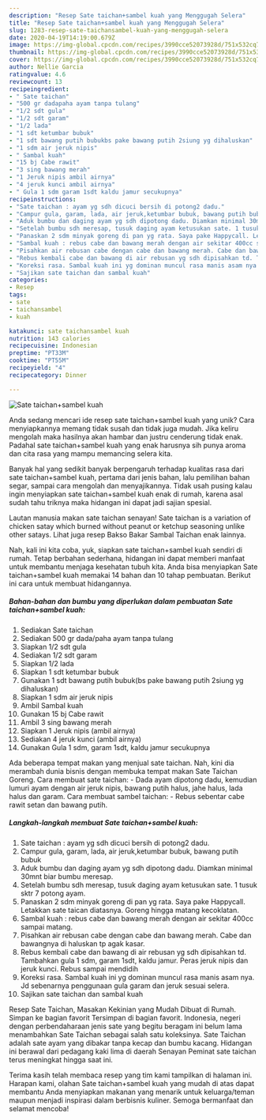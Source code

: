 ```yaml
---
description: "Resep Sate taichan+sambel kuah yang Menggugah Selera"
title: "Resep Sate taichan+sambel kuah yang Menggugah Selera"
slug: 1283-resep-sate-taichansambel-kuah-yang-menggugah-selera
date: 2020-04-19T14:19:00.679Z
image: https://img-global.cpcdn.com/recipes/3990cce52073928d/751x532cq70/sate-taichansambel-kuah-foto-resep-utama.jpg
thumbnail: https://img-global.cpcdn.com/recipes/3990cce52073928d/751x532cq70/sate-taichansambel-kuah-foto-resep-utama.jpg
cover: https://img-global.cpcdn.com/recipes/3990cce52073928d/751x532cq70/sate-taichansambel-kuah-foto-resep-utama.jpg
author: Nellie Garcia
ratingvalue: 4.6
reviewcount: 13
recipeingredient:
- " Sate taichan"
- "500 gr dadapaha ayam tanpa tulang"
- "1/2 sdt gula"
- "1/2 sdt garam"
- "1/2 lada"
- "1 sdt ketumbar bubuk"
- "1 sdt bawang putih bubukbs pake bawang putih 2siung yg dihaluskan"
- "1 sdm air jeruk nipis"
- " Sambal kuah"
- "15 bj Cabe rawit"
- "3 sing bawang merah"
- "1 Jeruk nipis ambil airnya"
- "4 jeruk kunci ambil airnya"
- " Gula 1 sdm garam 1sdt kaldu jamur secukupnya"
recipeinstructions:
- "Sate taichan : ayam yg sdh dicuci bersih di potong2 dadu."
- "Campur gula, garam, lada, air jeruk,ketumbar bubuk, bawang putih bubuk"
- "Aduk bumbu dan daging ayam yg sdh dipotong dadu. Diamkan minimal 30mnt biar bumbu meresap."
- "Setelah bumbu sdh meresap, tusuk daging ayam ketusukan sate. 1 tusuk sktr 7 potong ayam."
- "Panaskan 2 sdm minyak goreng di pan yg rata. Saya pake Happycall. Letakkan sate taican diatasnya. Goreng hingga matang kecoklatan."
- "Sambal kuah : rebus cabe dan bawang merah dengan air sekitar 400cc sampai matang."
- "Pisahkan air rebusan cabe dengan cabe dan bawang merah. Cabe dan bawangnya di haluskan tp agak kasar."
- "Rebus kembali cabe dan bawang di air rebusan yg sdh dipisahkan td. Tambahkan gula 1 sdm, garam 1sdt, kaldu jamur. Peras jeruk nipis dan jeruk kunci. Rebus sampai mendidih"
- "Koreksi rasa. Sambal kuah ini yg dominan muncul rasa manis asam nya. Jd sebenarnya penggunaan gula garam dan jeruk sesuai selera."
- "Sajikan sate taichan dan sambal kuah"
categories:
- Resep
tags:
- sate
- taichansambel
- kuah

katakunci: sate taichansambel kuah 
nutrition: 143 calories
recipecuisine: Indonesian
preptime: "PT33M"
cooktime: "PT55M"
recipeyield: "4"
recipecategory: Dinner

---
```



![Sate taichan+sambel kuah](https://img-global.cpcdn.com/recipes/3990cce52073928d/751x532cq70/sate-taichansambel-kuah-foto-resep-utama.jpg)

Anda sedang mencari ide resep sate taichan+sambel kuah yang unik? Cara menyiapkannya memang tidak susah dan tidak juga mudah. Jika keliru mengolah maka hasilnya akan hambar dan justru cenderung tidak enak. Padahal sate taichan+sambel kuah yang enak harusnya sih punya aroma dan cita rasa yang mampu memancing selera kita.

Banyak hal yang sedikit banyak berpengaruh terhadap kualitas rasa dari sate taichan+sambel kuah, pertama dari jenis bahan, lalu pemilihan bahan segar, sampai cara mengolah dan menyajikannya. Tidak usah pusing kalau ingin menyiapkan sate taichan+sambel kuah enak di rumah, karena asal sudah tahu triknya maka hidangan ini dapat jadi sajian spesial.

Lautan manusia makan sate taichan senayan! Sate taichan is a variation of chicken satay which burned without peanut or ketchup seasoning unlike other satays. Lihat juga resep Bakso Bakar Sambal Taichan enak lainnya.


Nah, kali ini kita coba, yuk, siapkan sate taichan+sambel kuah sendiri di rumah. Tetap berbahan sederhana, hidangan ini dapat memberi manfaat untuk membantu menjaga kesehatan tubuh kita. Anda bisa menyiapkan Sate taichan+sambel kuah memakai 14 bahan dan 10 tahap pembuatan. Berikut ini cara untuk membuat hidangannya.

<!--inarticleads1-->

##### Bahan-bahan dan bumbu yang diperlukan dalam pembuatan Sate taichan+sambel kuah:

1. Sediakan  Sate taichan
1. Sediakan 500 gr dada/paha ayam tanpa tulang
1. Siapkan 1/2 sdt gula
1. Sediakan 1/2 sdt garam
1. Siapkan 1/2 lada
1. Siapkan 1 sdt ketumbar bubuk
1. Gunakan 1 sdt bawang putih bubuk(bs pake bawang putih 2siung yg dihaluskan)
1. Siapkan 1 sdm air jeruk nipis
1. Ambil  Sambal kuah
1. Gunakan 15 bj Cabe rawit
1. Ambil 3 sing bawang merah
1. Siapkan 1 Jeruk nipis (ambil airnya)
1. Sediakan 4 jeruk kunci (ambil airnya)
1. Gunakan  Gula 1 sdm, garam 1sdt, kaldu jamur secukupnya


Ada beberapa tempat makan yang menjual sate taichan. Nah, kini dia merambah dunia bisnis dengan membuka tempat makan Sate Taichan Goreng. Cara membuat sate taichan: - Dada ayam dipotong dadu, kemudian lumuri ayam dengan air jeruk nipis, bawang putih halus, jahe halus, lada halus dan garam. Cara membuat sambel taichan: - Rebus sebentar cabe rawit setan dan bawang putih. 

<!--inarticleads2-->

##### Langkah-langkah membuat Sate taichan+sambel kuah:

1. Sate taichan : ayam yg sdh dicuci bersih di potong2 dadu.
1. Campur gula, garam, lada, air jeruk,ketumbar bubuk, bawang putih bubuk
1. Aduk bumbu dan daging ayam yg sdh dipotong dadu. Diamkan minimal 30mnt biar bumbu meresap.
1. Setelah bumbu sdh meresap, tusuk daging ayam ketusukan sate. 1 tusuk sktr 7 potong ayam.
1. Panaskan 2 sdm minyak goreng di pan yg rata. Saya pake Happycall. Letakkan sate taican diatasnya. Goreng hingga matang kecoklatan.
1. Sambal kuah : rebus cabe dan bawang merah dengan air sekitar 400cc sampai matang.
1. Pisahkan air rebusan cabe dengan cabe dan bawang merah. Cabe dan bawangnya di haluskan tp agak kasar.
1. Rebus kembali cabe dan bawang di air rebusan yg sdh dipisahkan td. Tambahkan gula 1 sdm, garam 1sdt, kaldu jamur. Peras jeruk nipis dan jeruk kunci. Rebus sampai mendidih
1. Koreksi rasa. Sambal kuah ini yg dominan muncul rasa manis asam nya. Jd sebenarnya penggunaan gula garam dan jeruk sesuai selera.
1. Sajikan sate taichan dan sambal kuah


Resep Sate Taichan, Masakan Kekinian yang Mudah Dibuat di Rumah. Simpan ke bagian favorit Tersimpan di bagian favorit. Indonesia, negeri dengan perbendaharaan jenis sate yang begitu beragam ini belum lama menambahkan Sate Taichan sebagai salah satu koleksinya. Sate Taichan adalah sate ayam yang dibakar tanpa kecap dan bumbu kacang. Hidangan ini berawal dari pedagang kaki lima di daerah Senayan Peminat sate taichan terus meningkat hingga saat ini. 

Terima kasih telah membaca resep yang tim kami tampilkan di halaman ini. Harapan kami, olahan Sate taichan+sambel kuah yang mudah di atas dapat membantu Anda menyiapkan makanan yang menarik untuk keluarga/teman maupun menjadi inspirasi dalam berbisnis kuliner. Semoga bermanfaat dan selamat mencoba!
